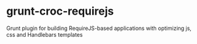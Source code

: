 grunt-croc-requirejs
====================

Grunt plugin for building RequireJS-based applications with optimizing js, css and Handlebars templates
